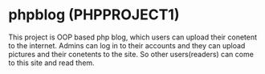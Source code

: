 # phpblog (PHPPROJECT1)
This project is OOP based php blog, which users can upload their conetent to the internet. 
Admins can log in to their accounts and they can upload pictures and their conetents
 to the site. So other users(readers) can come to this site and read them.
